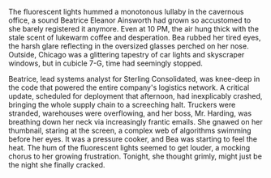 The fluorescent lights hummed a monotonous lullaby in the cavernous office, a sound Beatrice Eleanor Ainsworth had grown so accustomed to she barely registered it anymore. Even at 10 PM, the air hung thick with the stale scent of lukewarm coffee and desperation. Bea rubbed her tired eyes, the harsh glare reflecting in the oversized glasses perched on her nose. Outside, Chicago was a glittering tapestry of car lights and skyscraper windows, but in cubicle 7-G, time had seemingly stopped.

Beatrice, lead systems analyst for Sterling Consolidated, was knee-deep in the code that powered the entire company's logistics network. A critical update, scheduled for deployment that afternoon, had inexplicably crashed, bringing the whole supply chain to a screeching halt. Truckers were stranded, warehouses were overflowing, and her boss, Mr. Harding, was breathing down her neck via increasingly frantic emails. She gnawed on her thumbnail, staring at the screen, a complex web of algorithms swimming before her eyes. It was a pressure cooker, and Bea was starting to feel the heat. The hum of the fluorescent lights seemed to get louder, a mocking chorus to her growing frustration. Tonight, she thought grimly, might just be the night she finally cracked.

